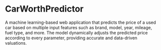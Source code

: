 # CarWorthPredictor
A machine learning-based web application that predicts the price of a used car based on multiple input features such as brand, model, year, mileage, fuel type, and more. The model dynamically adjusts the predicted price according to every parameter, providing accurate and data-driven valuations.
